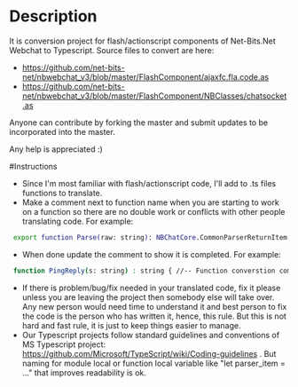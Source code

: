 # Description
It is conversion project for flash/actionscript components of Net-Bits.Net Webchat to Typescript.
Source files to convert are here:
- https://github.com/net-bits-net/nbwebchat_v3/blob/master/FlashComponent/ajaxfc.fla.code.as
- https://github.com/net-bits-net/nbwebchat_v3/blob/master/FlashComponent/NBClasses/chatsocket.as

Anyone can contribute by forking the master and submit updates to be incorporated into the master.

Any help is appreciated :)

#Instructions
- Since I'm most familiar with flash/actionscript code, I'll add to .ts files functions to translate.
- Make a comment next to function name when you are starting to work on a function so there are no double work or conflicts with other people translating code. For example:
```sh
 export function Parse(raw: string): NBChatCore.CommonParserReturnItem { //-- Function converstion partial complete 26-Dec-2016 HY
 ```
 - When done update the comment to show it is completed. For example:
```sh
 function PingReply(s: string) : string { //-- Function converstion completed 25-Dec-2016 HY
 ```
 - If there is problem/bug/fix needed in your translated code, fix it please unless you are leaving the project then somebody else will take over. Any new person would need time to understand it and best person to fix the code is the person who has written it, hence, this rule. But this is not hard and fast rule, it is just to keep things easier to manage.
 - Our Typescript projects follow standard guidelines and conventions of MS Typescript project: https://github.com/Microsoft/TypeScript/wiki/Coding-guidelines . But naming for module local or function local variable like "let parser_item = ..." that improves readability is ok.
 
